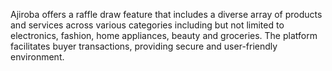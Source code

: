 Ajiroba offers a raffle draw feature that includes a diverse array of products and services across various categories including but not limited to electronics, fashion, home appliances, beauty and groceries. The platform facilitates buyer transactions, providing secure and user-friendly environment.
